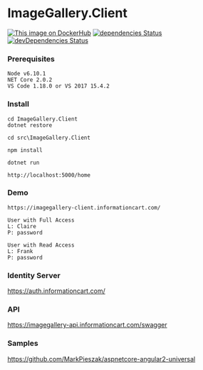 # ImageGallery.Client



[![This image on DockerHub](https://img.shields.io/docker/pulls/stuartshay/imagegallery-client.svg)](https://hub.docker.com/r/stuartshay/imagegallery-client/)
 [![dependencies Status](https://david-dm.org/stuartshay/ImageGallery.Client/status.svg)](https://david-dm.org/stuartshay/ImageGallery.Client) [![devDependencies Status](https://david-dm.org/stuartshay/ImageGallery.Client/dev-status.svg)](https://david-dm.org/stuartshay/ImageGallery.Client?type=dev) 


### Prerequisites

```
Node v6.10.1
NET Core 2.0.2
VS Code 1.18.0 or VS 2017 15.4.2
```

### Install

```
cd ImageGallery.Client
dotnet restore

cd src\ImageGallery.Client

npm install

dotnet run

http://localhost:5000/home
```


### Demo
```
https://imagegallery-client.informationcart.com/

User with Full Access 
L: Claire
P: password

User with Read Access 
L: Frank
P: password

```

### Identity Server 
https://auth.informationcart.com/
      
### API
https://imagegallery-api.informationcart.com/swagger


### Samples   
https://github.com/MarkPieszak/aspnetcore-angular2-universal
